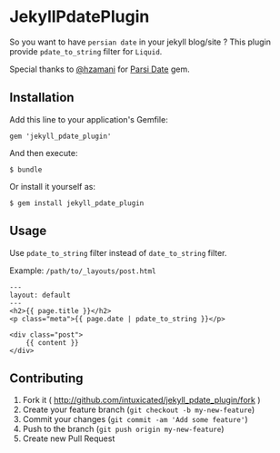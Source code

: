 # JekyllPdatePlugin

So you want to have `persian date` in your jekyll blog/site ? This plugin provide `pdate_to_string` filter for `Liquid`. 

Special thanks to [@hzamani](https://github.com/hzamani) for [Parsi Date](https://github.com/hzamani/parsi-date) gem.

## Installation

Add this line to your application's Gemfile:

    gem 'jekyll_pdate_plugin'

And then execute:

    $ bundle

Or install it yourself as:

    $ gem install jekyll_pdate_plugin

## Usage

Use `pdate_to_string` filter instead of `date_to_string` filter.

Example: `/path/to/_layouts/post.html`

    ---
    layout: default
    ---
    <h2>{{ page.title }}</h2>
    <p class="meta">{{ page.date | pdate_to_string }}</p>

    <div class="post">
        {{ content }}
    </div>

## Contributing

1. Fork it ( http://github.com/intuxicated/jekyll_pdate_plugin/fork )
2. Create your feature branch (`git checkout -b my-new-feature`)
3. Commit your changes (`git commit -am 'Add some feature'`)
4. Push to the branch (`git push origin my-new-feature`)
5. Create new Pull Request



